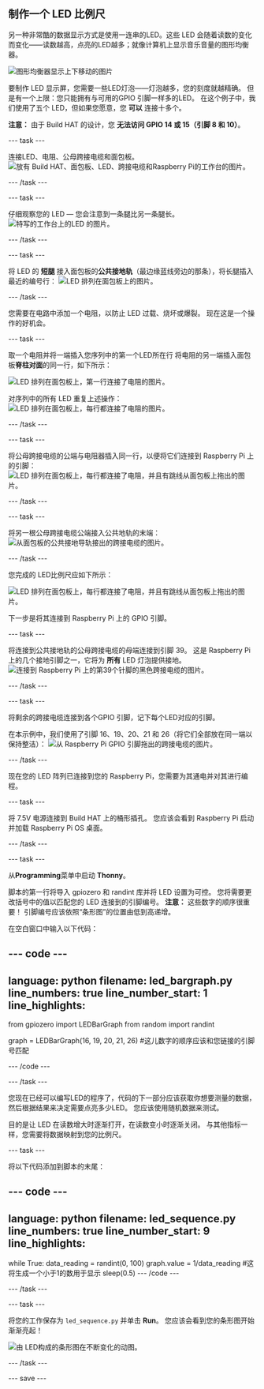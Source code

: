 ## 制作一个 LED 比例尺

另一种非常酷的数据显示方式是使用一连串的LED。这些 LED 会随着读数的变化而变化——读数越高，点亮的LED越多；就像计算机上显示音乐音量的图形均衡器。

![图形均衡器显示上下移动的图片](https://media.giphy.com/media/Hzt1XTt6gilFlK8Oea/giphy.gif)

要制作 LED 显示屏，您需要一些LED灯泡——灯泡越多，您的刻度就越精确。 但是有一个上限：您只能拥有与可用的GPIO 引脚一样多的LED。 在这个例子中，我们使用了五个 LED，但如果您愿意，您 **可以** 连接十多个。

**注意：** 由于 Build HAT 的设计，您 **无法访问 GPIO 14 或 15（引脚 8 和 10）**。

--- task ---

连接LED、电阻、公母跨接电缆和面包板。 ![放有 Build HAT、面包板、LED、跨接电缆和Raspberry Pi的工作台的图片。](images/LEDbuild1.jpg)

--- /task ---

--- task ---

仔细观察您的 LED — 您会注意到一条腿比另一条腿长。 ![特写的工作台上的LED 的图片。](images/LEDbuild2.jpg)

--- /task ---

--- task ---

将 LED 的 **短腿** 接入面包板的**公共接地轨**（最边缘蓝线旁边的那条），将长腿插入最近的编号行： ![LED 排列在面包板上的图片。](images/LEDbuild3.jpg)

--- /task ---

您需要在电路中添加一个电阻，以防止 LED 过载、烧坏或爆裂。 现在这是一个操作的好机会。

--- task ---

取一个电阻并将一端插入您序列中的第一个LED所在行 将电阻的另一端插入面包板**脊柱对面**的同一行，如下所示：

![LED 排列在面包板上，第一行连接了电阻的图片。](images/LEDbuild4.jpg)

对序列中的所有 LED 重复上述操作：![LED 排列在面包板上，每行都连接了电阻的图片。](images/LEDbuildX.jpg)

--- /task ---

--- task ---

将公母跨接电缆的公端与电阻器插入同一行，以便将它们连接到 Raspberry Pi 上的引脚： ![LED 排列在面包板上，每行都连接了电阻，并且有跳线从面包板上拖出的图片。](images/LEDbuild5.jpg)

--- /task ---

--- task ---

将另一根公母跨接电缆公端接入公共地轨的末端： ![从面包板的公共接地导轨接出的跨接电缆的图片。](images/LEDbuild6.jpg)

--- /task ---

您完成的 LED比例尺应如下所示：

![LED 排列在面包板上，每行都连接了电阻，并且有跳线从面包板上拖出的图片。](images/LEDbuild7.jpg)

下一步是将其连接到 Raspberry Pi 上的 GPIO 引脚。

--- task ---

将连接到公共接地轨的公母跨接电缆的母端连接到引脚 39。 这是 Raspberry Pi 上的几个接地引脚之一，它将为 **所有** LED 灯泡提供接地。 ![连接到 Raspberry Pi 上的第39个针脚的黑色跨接电缆的图片。](images/LEDbuild9.jpg)

--- /task ---

--- task ---

将剩余的跨接电缆连接到各个GPIO 引脚，记下每个LED对应的引脚。

在本示例中，我们使用了引脚 16、19、20、21 和 26（将它们全部放在同一端以保持整洁）： ![从 Raspberry Pi GPIO 引脚拖出的跨接电缆的图片。](images/LEDbuild10.jpg)

--- /task ---

现在您的 LED 阵列已连接到您的 Raspberry Pi，您需要为其通电并对其进行编程。

--- task ---

将 7.5V 电源连接到 Build HAT 上的桶形插孔。 您应该会看到 Raspberry Pi 启动并加载 Raspberry Pi OS 桌面。

--- /task ---

--- task ---

从**Programming**菜单中启动 **Thonny**。

脚本的第一行将导入 gpiozero 和 randint 库并将 LED 设置为可控。 您将需要更改括号中的值以匹配您的 LED 连接到的引脚编号。 **注意：** 这些数字的顺序很重要！ 引脚编号应该依照“条形图”的位置由低到高递增。

在空白窗口中输入以下代码：

--- code ---
---
language: python 
filename: led_bargraph.py 
line_numbers: true 
line_number_start: 1
line_highlights:
---
from gpiozero import LEDBarGraph 
from random import randint

graph = LEDBarGraph(16, 19, 20, 21, 26) #这儿数字的顺序应该和您链接的引脚号匹配

--- /code ---

--- /task ---

您现在已经可以编写LED的程序了，代码的下一部分应该获取你想要测量的数据，然后根据结果来决定需要点亮多少LED。 您应该使用随机数据来测试。

目的是让 LED 在读数增大时逐渐打开，在读数变小时逐渐关闭。 与其他指标一样，您需要将数据映射到您的比例尺。

--- task ---

将以下代码添加到脚本的末尾：

--- code ---
---
language: python 
filename: led_sequence.py 
line_numbers: true 
line_number_start: 9
line_highlights:
---
while True: 
    data_reading = randint(0, 100) 
    graph.value = 1/data_reading #这将生成一个小于1的数用于显示 
    sleep(0.5)
--- /code ---

--- /task ---

--- task ---

将您的工作保存为 `led_sequence.py` 并单击 **Run**。 您应该会看到您的条形图开始渐渐亮起！

![由 LED构成的条形图在不断变化的动图。](images/LEDbuild.gif)

--- /task ---

--- save ---
